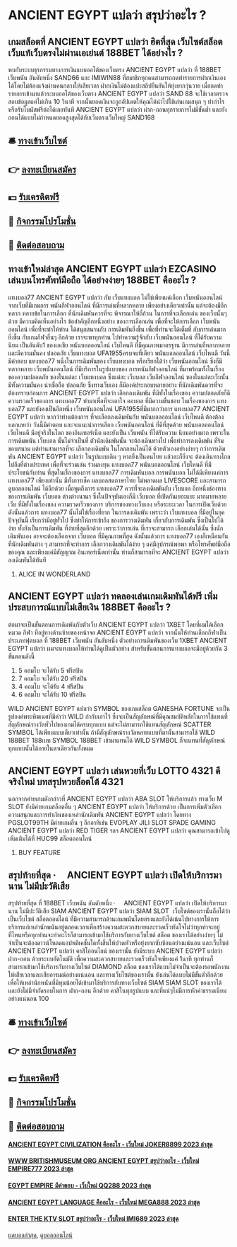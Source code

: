 # ANCIENT EGYPT แปลว่า สรุปว่าอะไร ?
## เกมสล็อตที่ ANCIENT EGYPT แปลว่า ฮิตที่สุด เว็บไซต์สล็อต เว็บแท้เว็บตรงไม่ผ่านเอเย่นต์ 188BET ได้อย่างไร ?
พบกับระบบธุรกรรมทางการเงินแบบออโต้ของเว็บตรง ANCIENT EGYPT แปลว่า ที่ 188BET เว็บพนัน อันดับหนึ่ง SAND66 และ IMIWIN88 ที่สมาชิกทุกคนสามารถกดทำรายการฝากเงินเองได้โดยไม่ต้องแจ้งผ่านคนกลางให้เสียเวลา ฝากเงินไม่ต้องแปะสลิปยืนยันให้ยุ่งยากวุ่นวาย เมื่อกดทำรายการเข้ามาแล้วระบบออโต้ของเว็บตรง ANCIENT EGYPT แปลว่า SAND 88 จะใช้เวลาตรวจสอบข้อมูลแค่ไม่เกิน 10 วินาที จากนั้นยอดเงินจะถูกอัปเดตให้คุณได้นำไปใช้เล่นเกมสนุก ๆ ทำกำไรหรือรับโบนัสฟรีต่อได้เลยทันที ANCIENT EGYPT แปลว่า ฝาก-ถอนทุกรายการไม่มีขั้นต่ำ และยังถอนได้แบบไม่กำหนดยอดสูงสุดได้กับเว็บตรงเว็บใหญ่ SAND168

## 🛎 [ทางเข้าเว็บไซต์](https://bit.ly/3SdLNi2)
## 👉 [ลงทะเบียนสมัคร](https://bit.ly/3SdLNi2)
## 💵 [รับเครดิตฟรี](https://bit.ly/3dyRKHj)
## 👑 [กิจกรรมโปรโมชั่น](https://bit.ly/3dyRKHj)
## 📱 [ติดต่อสอบถาม](https://bit.ly/3dyRKHj)

## ทางเข้าใหม่ล่าสุด ANCIENT EGYPT แปลว่า EZCASINO เล่นบนโทรศัพท์มือถือ ได้อย่างง่ายๆ 188BET คืออะไร ?
แทงบอล77 ANCIENT EGYPT แปลว่า กับ เว็บแทงบอล
ไม่ใช่เพียงแค่เลือก เว็บพนันออนไลน์ จากเว็บที่มีเกมการ พนันกีฬาออนไลน์ ที่มีการเล่นที่หลากหลาย เพียงอย่างเดียวเท่านั้น แต่จะต้องมีอีกหลาก หลายข้อในการเลือก ที่นักเดิมพันควรที่จะ พิจารณาให้ถี่ถ้วน ในการที่จะเลือกเล่น ของเว็บนั้นๆด้วย มีความคิดเห็นอย่างไร ข้อสำคัญอีกหนึ่งอย่าง ของการเลือกเล่น เพื่อที่จะให้การเลือก เว็บพนันออนไลน์ เพื่อที่จะทำให้ท่าน ได้สนุกสนานกับ การเดิมพันยิ่งขึ้น เพื่อที่ท่านจะได้เต็มที่ กับการเล่นมากยิ่งขึ้น กับเกมกีฬาอื่นๆ อีกด้วย เราจะพาทุกท่าน ไปทำความรู้จักกับ เว็บพนันออนไลน์ ที่ได้รับความนิยม เป็นอันดับ1 ของเอเชีย พนันบอลออนไลน์ เว็บไหนดี ที่มีคุณภาพมาตรฐาน มีการเล่นที่หลากหลาย และมีความมั่นคง ปลอดภัย เว็บแทงบอล UFA1955ครบจบที่เดียว
พนันบอลออนไลน์ เว็บไหนดี วันนี้มีคำตอบ แทงบอล77 หนึ่งในการเดิมพันของ เว็บแทงบอล หรือเรียกได้ว่า เว็บพนันออนไลน์ ซึ่งก็มีหลากหลาย เว็บพนันออนไลน์ ที่มีบริการในรูปแบบของ การพนันกีฬาออนไลน์ ที่มาพร้อมทั้งในเรื่อง ของความปลอดภัย ของในแต่ละ เว็บแทงบอล ซึ่งแต่ละ เว็บบอล เว็บกีฬาออนไลน์ ของในแต่ละเว็บนั้น มีทั้งความมั่นคง น่าเชื่อถือ ปลอดภัย ซึ่งทางเว็บเอง ก็มีองค์ประกอบหลายอย่าง ที่นักเดิมพันควรที่จะ ต้องทราบก่อนการ ANCIENT EGYPT แปลว่า เลือกลงเดิมพัน ที่มีทั้งในเรื่องของ ความปลอดภัยก็ดี ความรวดเร็วของการ แทงบอล77 ทำมาเพื่อที่จะเอาใจ คอบอล ที่มีความชื่นชอบ ในเรื่องของการ แทงบอล77 และยังคงเป็นอีกหนึ่ง เว็บพนันออนไลน์ UFA1955ที่มีมากกว่าการ แทงบอล77 ANCIENT EGYPT แปลว่า หากว่าท่านต้องการ ที่จะเลือกลงเดิมพันกับ พนันบอลออนไลน์ เว็บไหนดี ต้องต้องบอกเลยว่า วันนี้มีคำตอบ และจะแนะนำการเลือก เว็บพนันออนไลน์ ที่ดีที่สุดด้วย
พนันบอลออนไลน์ เว็บไหนดี มีอยู่จริงในโลก ของอินเทอร์เน็ต และยังเป็น เว็บพนัน ที่ได้รับความ นิยมอย่างมาก เพราะในการเดิมพนัน เว็บบอล นั้นไม่จำเป็นที่ ตัวนักเดิมพันนั้น จะต้องเดินทางไป เพื่อทำการลงเดิมพัน ที่ริมขอบสนาม แต่ท่านสามารถที่จะ เลือกลงเดิมพัน ในโลกออนไลน์ได้ ด้วยตัวเองอย่างง่ายๆ กว่าการเดิมพัน ANCIENT EGYPT แปลว่า ในรูปแบบเดิม ๆ หากยิ่งเป็นคนไทย แล้วละก็ยิ่งจะ ต้องเดินทางไกล ไปถึงที่ต่างประเทศ เพื่อที่จะร่วมเล่น ร่วมลงทุน แทงบอล77 พนันบอลออนไลน์ เว็บไหนดี ที่มีประโยชน์กับท่าน ที่สุดในเรื่องของการ แทงบอล77 การเดิมพันบอล การพนันบอล ไม่ได้มีเพียงแค่การ แทงบอล77 เพียงเท่านั้น มีทั้งการเช็ค ผลบอลสดภาษาไทย ไม่พลาดผล LIVESCORE และสามารถ ดูบอลออนไลน์ ได้อีกด้วย
เมื่อพูดถึงการ แทงบอล77 ควรที่จะลงเดิมพันกับ เว็บบอล อีกหนึ่งช่องทาง ของการเดิมพัน เว็บบอล ต่างต่างนานา ซึ่งในปัจจุบันเองก็มี เว็บบอล ที่เปิดกันเยอะแยะ มากมายหลายเว็บ ที่มีทั้งในเรื่องของ ความรวดเร็วของการ บริการของทางเว็บเอง หรือระยะเวลา ในการเปิดเว็บด้วย ดังนั้นแล้วการ แทงบอล77 นั้นไม่ใช่เรื่องที่ยาก ในการลงเดิมพัน เพราะว่า เว็บแทงบอล ที่มีอยู่ในยุคปัจจุบันนี้ เรียกว่ามีอยู่ทั่วไป ซึ่งทำให้การเข้าถึง ของการวางเดิมพัน เกี่ยวกับการเดิมพัน ซึ่งเป็นไปได้ง่าย ทั้งยังเป็นการเดิมพัน ที่ง่ายที่สุดอีกด้วย เพราะว่าการเล่น ที่เราจะสามารถ เลือกเล่นได้นั้น ซึ่งนักเดิมพันเอง อาจจะต้องเลือกจาก เว็บบอล ที่มีคุณภาพที่สุด ดังนั้นแล้วการ แทงบอล77 เองก็เหมือนกัน ที่นักเดิมพันต่าง ๆ สามารถที่จะทำการ เลือกวางเดิมพันได้ง่าย ๆ แค่มีอุปกรณ์พกพา หรือโทรศัพท์มือถือของคุณ และเพียงแค่มีสัญญาณ อินเทอร์เน็ตเท่านั้น ท่านก็สามารถที่จะ ANCIENT EGYPT แปลว่า ลงเดิมพันได้ทันที
1. ALICE IN WONDERLAND

## ANCIENT EGYPT แปลว่า ทดลองเล่นเกมเดิมพันได้ฟรี เพิ่มประสบการณ์แบบไม่เสียเงิน 188BET คืออะไร ?
ต่อมาจะเป็นขั้นตอนการเดิมพันกับตัวเว็บ ANCIENT EGYPT แปลว่า 1XBET โดยที่ผมได้เลือกหมวด กีฬา ที่อยู่ทางด้านซ้ายของหน้าจอ ANCIENT EGYPT แปลว่า จากนั้นให้ท่านเลือกกีฬาเป็นประเภทฟุตบอล ที่ 188BET เว็บพนัน อันดับหนึ่ง ตัวอย่างการเดิมพันของเว็บ 1XBET ANCIENT EGYPT แปลว่า ผมจะแทงบอลให้ท่านได้ดูเป็นตัวอย่าง สำหรับขั้นตอนการแทงบอลจะมีอยู่ด้วยกัน 3 ขั้นตอนดังนี้
1. 5 คอมโบ จะได้รับ 5 ฟรีสปิน
2. 7 คอมโบ จะได้รับ 20 ฟรีสปิน
3. 4 คอมโบ จะได้รับ 4 ฟรีสปิน
4. 6 คอมโบ จะได้รับ 10 ฟรีสปิน

WILD ANCIENT EGYPT แปลว่า SYMBOL ของเกมสล็อต GANESHA FORTUNE จะเป็นรูปองค์พระพิฆเนศที่มีคำว่า WILD กำกับเอาไว้ ซึ่งจะเป็นสัญลักษณ์ที่มีคุณสมบัติหลักในการใช้แทนที่สัญลักษณ์รางวัลทั่วไปของเกมได้ครบทุกแบบ แต่จะไม่สามารถใช้แทนสัญลักษณ์ SCATTER SYMBOL ได้เพียงแบบเดียวเท่านั้น ถ้ามีสัญลักษณ์รางวัลหลายแบบที่ตานั้นสามารถใช้ WILD 188BET 188เบท SYMBOL 188BET เข้ามาแทนได้ WILD SYMBOL ก็จะแทนที่สัญลักษณ์ทุกแบบนั้นได้ภายในตาเดียวกันทั้งหมด

## ANCIENT EGYPT แปลว่า เล่นหวยที่เว็บ LOTTO 4321 ดีจริงใหม่ บทสรุปหวยล็อตโต้ 4321
นอกจากค่ายเกมดังกล่าวที่ ANCIENT EGYPT แปลว่า ABA SLOT ให้บริการแล้ว ทางเว็บ M SLOT ยังมีค่ายเกมสล็อตอื่น ๆ ANCIENT EGYPT แปลว่า ให้บริการด้วย เป็นการเพิ่มตัวเลือกความสนุกและการทำเงินของเหล่านักเดิมพัน ANCIENT EGYPT แปลว่า โดยทาง PGSLOT99TH มีค่ายเกมอื่น ๆ อีกอาทิเช่น EVOPLAY JILI SLOT SPADE GAMING ANCIENT EGYPT แปลว่า RED TIGER ฯลฯ ANCIENT EGYPT แปลว่า คุณสามารถเข้าไปดูเพิ่มเติมได้ที่ HUC99 สล็อตออนไลน์
1. BUY FEATURE

## สรุปท้ายที่สุด ·     ANCIENT EGYPT แปลว่า เปิดให้บริการมานาน ไม่มีปะวัติเสีย
สรุปท้ายที่สุด ที่ 188BET เว็บพนัน อันดับหนึ่ง ·     ANCIENT EGYPT แปลว่า เปิดให้บริการมานาน ไม่มีปะวัติเสีย SIAM ANCIENT EGYPT แปลว่า SIAM SLOT  เว็บไซต์ของเรานั้นถือได้ว่าเป็นเว็บไซต์ สล็อตออนไลน์ ที่มีความสามารถด้านเกมพนันโดยตรงและยังได้เน้นไปทางการให้การบริการแก่เหล่านักพนันอยู่ตลอดเวลาเพื่อสร้างความสะดวกสบายและรวดเร็วทันใจไม่ว่าทุกท่าจะอยู่ที่ไหนหรือทุกท่านจะทำอะไรก็สามารถเข้ามาใช้บริการกับทางเว็บไซต์ สล็อต ของเราได้อย่างง่ายๆ ไม่จำเป็นจะต้องดาวน์โหลดแอปพลิเคชั้นใดทั้งสิ้นให้ปวดหัวหรือยุ่งยากซับซ้อนอย่างแน่นอน และเว็บไซต์ ANCIENT EGYPT แปลว่า คาสิโออนไลน์ ของเรานั้น ยังมีระบบ ANCIENT EGYPT แปลว่า ฝาก-ถอน ด้วยระบบอัตโนมัติ เพื่อความสะดวกสบายและรวดเร็วทันใจเพียงแค่ 1นาที ทุกท่านก็สามารถเข้ามาใช้บริการกับทางเว็บไซต์ DIAMOND สล็อต ของเราได้แบบไม่จำเป็นจะต้องรอพนักงานให้เสียเวลาและเสียอารมณ์อย่างแน่นอน และทางเว็บไซต์ของเรานั้น ยังเล่นได้แบบไม่มีขั้นต่ำอีกด้วยเพื่อให้เหล่านักพนันที่มีทุนน้อยได้เข้ามาใช้บริการกับทางเว็บไซต์ SIAM SIAM SLOT ของเราได้และยังไม่มีจำกัดรอบในการ ฝาก-ถอน อีกด้วย คาสิโนทุกรูปแบบ และที่แน่ๆไม่มีการหักค่าธรรมเนียมอย่างแน่นอน 100

## 🛎 [ทางเข้าเว็บไซต์](https://bit.ly/3SdLNi2)
## 👉 [ลงทะเบียนสมัคร](https://bit.ly/3SdLNi2)
## 💵 [รับเครดิตฟรี](https://bit.ly/3dyRKHj)
## 👑 [กิจกรรมโปรโมชั่น](https://bit.ly/3dyRKHj)
## 📱 [ติดต่อสอบถาม](https://bit.ly/3dyRKHj)

#### [ANCIENT EGYPT CIVILIZATION คืออะไร - เว็บใหม่ JOKER8899 2023 ล่าสุด](https://atom.io/themes/ancient%20egypt%20civilization%20คืออะไร%20-%20เว็บใหม่%20joker8899%202023%20ล่าสุด)
#### [WWW BRITISHMUSEUM ORG ANCIENT EGYPT สรุปว่าอะไร - เว็บใหม่ EMPIRE777 2023 ล่าสุด](https://atom.io/themes/www%20britishmuseum%20org%20ancient%20egypt%20สรุปว่าอะไร%20-%20เว็บใหม่%20empire777%202023%20ล่าสุด)
#### [EGYPT EMPIRE มีคำตอบ - เว็บใหม่ QQ288 2023 ล่าสุด](https://atom.io/themes/egypt%20empire%20มีคำตอบ%20-%20เว็บใหม่%20qq288%202023%20ล่าสุด)
#### [ANCIENT EGYPT LANGUAGE คืออะไร - เว็บใหม่ MEGA888 2023 ล่าสุด](https://atom.io/themes/ancient%20egypt%20language%20คืออะไร%20-%20เว็บใหม่%20mega888%202023%20ล่าสุด)
#### [ENTER THE KTV SLOT สรุปว่าอะไร - เว็บใหม่ IMI689 2023 ล่าสุด](https://atom.io/themes/enter%20the%20ktv%20slot%20สรุปว่าอะไร%20-%20เว็บใหม่%20imi689%202023%20ล่าสุด)

[ผลบอลล่าสุด](https://siamsport.tv "ผลบอลล่าสุด"), [ดูบอลออนไลน์](https://siamsport.tv/ดูบอลสด "ดูบอลออนไลน์")